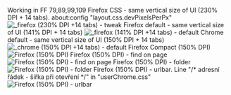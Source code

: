 Working in FF 79,89,99,109
Firefox CSS - same vertical size of UI (230% DPI + 14 tabs). about:config "layout.css.devPixelsPerPx"
![_firefox (230% DPI +14 tabs) - tweak](https://user-images.githubusercontent.com/127822397/224916988-b476808b-f8d1-4407-85f8-04ef3d84cb32.jpg)
Firefox default - same vertical size of UI (141% DPI + 14 tabs)
![_firefox (141% DPI +14 tabs) - default](https://user-images.githubusercontent.com/127822397/224916984-2d8509f7-f7d5-4ac2-bd50-707ecce482c0.jpg)
Chrome default - same vertical size of UI (150% DPI + 14 tabs)
![_chrome (150% DPI +14 tabs) - default](https://user-images.githubusercontent.com/127822397/224916993-bced2d87-2cf3-48bf-bb2b-0f60183faeb8.jpg)
Firefox Compact (150% DPI)
![Firefox (150% DPI)](https://user-images.githubusercontent.com/127822397/224916994-4dd04538-5f9b-4d4c-a71d-41131081bae0.jpg)
Firefox (150% DPI) - find on page
![Firefox (150% DPI) - find on page](https://user-images.githubusercontent.com/127822397/224916995-a5938a5b-dc62-486b-9fba-472253f85b4e.jpg)
Firefox (150% DPI) - folder
![Firefox (150% DPI) - folder](https://user-images.githubusercontent.com/127822397/224916996-32b30e89-faaf-4744-8c0c-44f3d0b39b46.jpg)
Firefox (150% DPI) - urlbar. Line "/* adresní řádek - šířka při otevření */" in "userChrome.css"
![Firefox (150% DPI) - urlbar](https://user-images.githubusercontent.com/127822397/224916999-5427630f-4d71-44c9-b00c-0b02d2a7a2f2.jpg)
